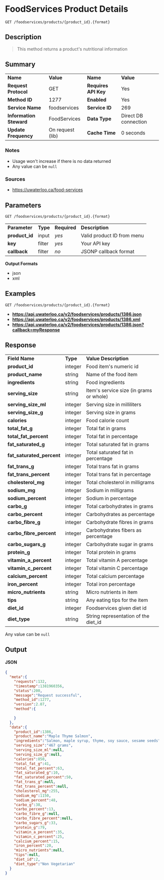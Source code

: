 # FoodServices Product Details

```
GET /foodservices/products/{product_id}.{format}
```

## Description

> This method returns a product's nutritional information

## Summary

<table>
  <tr>
    <td><b>Name</b></td>
    <td><b>Value</b></td>
    <td><b><b>Name</b></b></td>
    <td><b>Value</b></td>
  </tr>
  <tr>
    <td><b>Request Protocol</b></td>
    <td>GET</td>
    <td><b>Requires API Key</b></td>
    <td>Yes</td>
  </tr>
  <tr>
    <td><b>Method ID</b></td>
    <td>1277</td>
    <td><b>Enabled</b></td>
    <td>Yes</td>
  </tr>
  <tr>
    <td><b>Service Name</b></td>
    <td>foodservices</td>
    <td><b>Service ID</b></td>
    <td>269</td>
  </tr>
  <tr>
    <td><b>Information Steward</b></td>
    <td>FoodServices</td>
    <td><b>Data Type</b></td>
    <td>Direct DB connection</td>
  </tr>
  <tr>
    <td><b>Update Frequency</b></td>
    <td>On request (lib)</td>
    <td><b>Cache Time</b></td>
    <td>0 seconds</td>
  </tr>
</table>


### Notes

- Usage won't increase if there is no data returned
- Any value can be `null`


### Sources

- https://uwaterloo.ca/food-services


## Parameters

```
GET /foodservices/products/{product_id}.{format}
```

<table>
  <tr>
    <td><b>Parameter</b></td>
    <td><b>Type</b></td>
    <td><b><b>Required</b></b></td>
    <td><b>Description</b></td>
  </tr>
  <tr>
    <td><b>product_id</b></td>
    <td>input</td>
    <td><i>yes</i></td>
    <td>Valid product ID from menu</td>
  </tr>
  <tr>
    <td><b>key</b></td>
    <td>filter</td>
    <td><i>yes</i></td>
    <td>Your API key</td>
  </tr>
  <tr>
    <td><b>callback</b></td>
    <td>filter</td>
    <td><i>no</i></td>
    <td>JSONP callback format</td>
  </tr>
</table>

**Output Formats**

- json
- xml


## Examples

```
GET /foodservices/products/{product_id}.{format}
```

- **https://api.uwaterloo.ca/v2/foodservices/products/1386.json**
- **https://api.uwaterloo.ca/v2/foodservices/products/1386.xml**
- **https://api.uwaterloo.ca/v2/foodservices/products/1386.json?callback=myResponse**


## Response

<table>
  <tr>
    <td><b>Field Name</b></td>
    <td><b>Type</b></td>
    <td><b>Value Description</b></td>
  </tr>
  <tr>
    <td><b>product_id</b></td>
    <td>integer</td>
    <td>Food item's numeric id</td>
  </tr>
  <tr>
    <td><b>product_name</b></td>
    <td>string</td>
    <td>Name of the food item</td>
  </tr>
  <tr>
    <td><b>ingredients</b></td>
    <td>string</td>
    <td>Food ingredients</td>
  </tr>
  <tr>
    <td><b>serving_size</b></td>
    <td>string</td>
    <td>Item's service size (in grams or whole)</td>
  </tr>
  <tr>
    <td><b>serving_size_ml</b></td>
    <td>integer</td>
    <td>Serving size in milliliters</td>
  </tr>
  <tr>
    <td><b>serving_size_g</b></td>
    <td>integer</td>
    <td>Serving size in grams</td>
  </tr>
  <tr>
    <td><b>calories</b></td>
    <td>integer</td>
    <td>Food calorie count</td>
  </tr>
  <tr>
    <td><b>total_fat_g</b></td>
    <td>integer</td>
    <td>Total fat in grams</td>
  </tr>
  <tr>
    <td><b>total_fat_percent</b></td>
    <td>integer</td>
    <td>Total fat in percentage</td>
  </tr>
  <tr>
    <td><b>fat_saturated_g</b></td>
    <td>integer</td>
    <td>Total saturated fat in grams</td>
  </tr>
  <tr>
    <td><b>fat_saturated_percent</b></td>
    <td>integer</td>
    <td>Total saturated fat in percentage</td>
  </tr>
  <tr>
    <td><b>fat_trans_g</b></td>
    <td>integer</td>
    <td>Total trans fat in grams</td>
  </tr>
  <tr>
    <td><b>fat_trans_percent</b></td>
    <td>integer</td>
    <td>Total trans fat in percentage</td>
  </tr>
  <tr>
    <td><b>cholesterol_mg</b></td>
    <td>integer</td>
    <td>Total cholesterol in milligrams</td>
  </tr>
  <tr>
    <td><b>sodium_mg</b></td>
    <td>integer</td>
    <td>Sodium in milligrams</td>
  </tr>
  <tr>
    <td><b>sodium_percent</b></td>
    <td>integer</td>
    <td>Sodium in percentage</td>
  </tr>
  <tr>
    <td><b>carbo_g</b></td>
    <td>integer</td>
    <td>Total carbohydrates in grams</td>
  </tr>
  <tr>
    <td><b>carbo_percent</b></td>
    <td>integer</td>
    <td>Carbohydrates as percentage</td>
  </tr>
  <tr>
    <td><b>carbo_fibre_g</b></td>
    <td>integer</td>
    <td>Carbohydrate fibres in grams</td>
  </tr>
  <tr>
    <td><b>carbo_fibre_percent</b></td>
    <td>integer</td>
    <td>Carbohydrates fibers as percentage</td>
  </tr>
  <tr>
    <td><b>carbo_sugars_g</b></td>
    <td>integer</td>
    <td>Carbohydrate sugar in grams</td>
  </tr>
  <tr>
    <td><b>protein_g</b></td>
    <td>integer</td>
    <td>Total protein in grams</td>
  </tr>
  <tr>
    <td><b>vitamin_a_percent</b></td>
    <td>integer</td>
    <td>Total vitamin A percentage</td>
  </tr>
  <tr>
    <td><b>vitamin_c_percent</b></td>
    <td>integer</td>
    <td>Total vitamin C percentage</td>
  </tr>
  <tr>
    <td><b>calcium_percent</b></td>
    <td>integer</td>
    <td>Total calcium percentage</td>
  </tr>
  <tr>
    <td><b>iron_percent</b></td>
    <td>integer</td>
    <td>Total iron percentage</td>
  </tr>
  <tr>
    <td><b>micro_nutrients</b></td>
    <td>string</td>
    <td>Micro nutrients in item</td>
  </tr>
  <tr>
    <td><b>tips</b></td>
    <td>string</td>
    <td>Any eating tips for the item</td>
  </tr>
  <tr>
    <td><b>diet_id</b></td>
    <td>integer</td>
    <td>Foodservices given diet id</td>
  </tr>
  <tr>
    <td><b>diet_type</b></td>
    <td>string</td>
    <td>String representation of the diet_id</td>
  </tr>
</table>


Any value can be `null`

## Output

#### JSON

```json
{
  "meta":{
    "requests":132,
    "timestamp":1381960356,
    "status":200,
    "message":"Request successful",
    "method_id":1277,
    "version":2.07,
    "method":{
      
    }
  },
  "data":{
    "product_id":1386,
    "product_name":"Maple Thyme Salmon",
    "ingredients":"Salmon, maple syrup, thyme, soy sauce, sesame seeds",
    "serving_size":"467 grams",
    "serving_size_ml":null,
    "serving_size_g":null,
    "calories":850,
    "total_fat_g":41,
    "total_fat_percent":63,
    "fat_saturated_g":10,
    "fat_saturated_percent":50,
    "fat_trans_g":null,
    "fat_trans_percent":null,
    "cholesterol_mg":255,
    "sodium_mg":1150,
    "sodium_percent":48,
    "carbo_g":38,
    "carbo_percent":13,
    "carbo_fibre_g":null,
    "carbo_fibre_percent":null,
    "carbo_sugars_g":33,
    "protein_g":79,
    "vitamin_a_percent":35,
    "vitamin_c_percent":25,
    "calcium_percent":15,
    "iron_percent":20,
    "micro_nutrients":null,
    "tips":null,
    "diet_id":2,
    "diet_type":"Non Vegetarian"
  }
}
```

